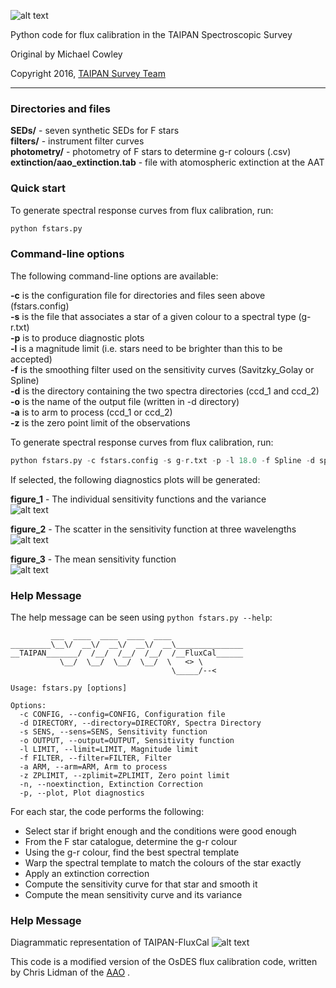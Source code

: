 ![alt text](http://web.science.mq.edu.au/~mcowley/taipan/taipan.jpg "TAIPAN LOGO")

Python code for flux calibration in the TAIPAN Spectroscopic Survey

Original by Michael Cowley

Copyright 2016, [TAIPAN Survey Team](http://www.taipan-survey.org/)

---
### Directories and files

**SEDs/** - seven synthetic SEDs for F stars   
**filters/** - instrument filter curves  
**photometry/** - photometry of F stars to determine g-r colours (.csv)  
**extinction/aao_extinction.tab** - file with atomospheric extinction at the AAT 

### Quick start

To generate spectral response curves from flux calibration, run:

```python
python fstars.py
```

### Command-line options

The following command-line options are available:

**-c** is the configuration file for directories and files seen above (fstars.config)  
**-s** is the file that associates a star of a given colour to a spectral type (g-r.txt)  
**-p** is to produce diagnostic plots  
**-l** is a magnitude limit (i.e. stars need to be brighter than this to be accepted)  
**-f** is the smoothing filter used on the sensitivity curves (Savitzky_Golay or Spline)  
**-d** is the directory containing the two spectra directories (ccd_1 and ccd_2)  
**-o** is the name of the output file (written in -d directory)  
**-a** is to arm to process (ccd_1 or ccd_2)  
**-z** is the zero point limit of the observations  

To generate spectral response curves from flux calibration, run:

```python
python fstars.py -c fstars.config -s g-r.txt -p -l 18.0 -f Spline -d spectra/ -o src_ccd_1.fits -a ccd_1 -z -30.5
```

If selected, the following diagnostics plots will be generated: 

**figure_1** - The individual sensitivity functions and the variance  
![alt text](http://web.science.mq.edu.au/~mcowley/taipan/figure1.png "Figure 1")

**figure_2** - The scatter in the sensitivity function at three wavelengths  
![alt text](http://web.science.mq.edu.au/~mcowley/taipan/figure2.png "Figure 2")

**figure_3** - The mean sensitivity function  
![alt text](http://web.science.mq.edu.au/~mcowley/taipan/figure3.png "Figure 3")

### Help Message

The help message can be seen using ```python fstars.py --help```:

```
         ___  ____  ____  ____  ____                
_________\__\/  __\/  __\/  __\/  __\_______________
__TAIPAN_______/  /__/  /__/  /__/  /__FluxCal______
           \__/  \__/  \__/  \__/  \   <> \         
                                    \_____/--<      

Usage: fstars.py [options]

Options:
  -c CONFIG, --config=CONFIG, Configuration file
  -d DIRECTORY, --directory=DIRECTORY, Spectra Directory
  -s SENS, --sens=SENS, Sensitivity function
  -o OUTPUT, --output=OUTPUT, Sensitivity function
  -l LIMIT, --limit=LIMIT, Magnitude limit
  -f FILTER, --filter=FILTER, Filter
  -a ARM, --arm=ARM, Arm to process
  -z ZPLIMIT, --zplimit=ZPLIMIT, Zero point limit
  -n, --noextinction, Extinction Correction
  -p, --plot, Plot diagnostics

```

For each star, the code performs the following:

* Select star if bright enough and the conditions were good enough  
* From the F star catalogue, determine the g-r colour  
* Using the g-r colour, find the best spectral template  
* Warp the spectral template to match the colours of the star exactly  
* Apply an extinction correction  
* Compute the sensitivity curve for that star and smooth it  
* Compute the mean sensitivity curve and its variance  
  
### Help Message
 
 Diagrammatic representation of TAIPAN-FluxCal
![alt text](http://web.science.mq.edu.au/~mcowley/taipan/taipan_flowchart.png "Flow Chart")

This code is a modified version of the OsDES flux calibration code, written by Chris Lidman of the [AAO](https://www.aao.gov.au/) . 

